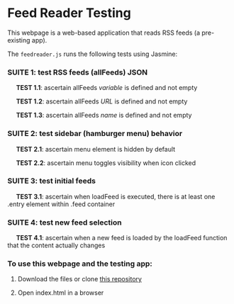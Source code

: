 # Feed Reader Testing

This webpage is a web-based application that reads RSS feeds (a pre-existing app).

The `feedreader.js` runs the following tests using Jasmine:

### SUITE 1: test RSS feeds (allFeeds) JSON
&nbsp;&nbsp;&nbsp;&nbsp;&nbsp;**TEST 1.1**:  ascertain allFeeds _variable_ is defined and not empty

&nbsp;&nbsp;&nbsp;&nbsp;&nbsp;**TEST 1.2**:  ascertain allFeeds _URL_ is defined and not empty

&nbsp;&nbsp;&nbsp;&nbsp;&nbsp;**TEST 1.3**:  ascertain allFeeds _name_ is defined and not empty



### SUITE 2: test sidebar (hamburger menu) behavior
&nbsp;&nbsp;&nbsp;&nbsp;&nbsp;**TEST 2.1**:  ascertain menu element is hidden by default

&nbsp;&nbsp;&nbsp;&nbsp;&nbsp;**TEST 2.2**:  ascertain menu toggles visibility when icon clicked



### SUITE 3: test initial feeds
&nbsp;&nbsp;&nbsp;&nbsp;&nbsp;**TEST 3.1**:  ascertain when loadFeed is executed, there is at least one .entry element within .feed container



### SUITE 4: test new feed selection
&nbsp;&nbsp;&nbsp;&nbsp;&nbsp;**TEST 4.1**:  ascertain when a new feed is loaded by the loadFeed function that the content actually changes



### To use this webpage and the testing app:

1.  Download the files or clone [this repository](https://github.com/rajiv-shankar/Udacity-FEND-Project-6)

2.  Open index.html in a browser
